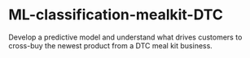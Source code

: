 # ML-classification-mealkit-DTC
Develop a predictive model and understand what drives customers to cross-buy the newest product from a DTC meal kit business.

